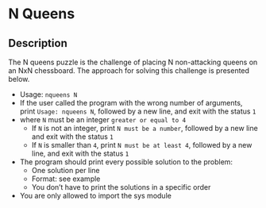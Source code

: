 # N Queens
## Description
The N queens puzzle is the challenge of placing N non-attacking queens on an NxN chessboard. The approach for solving this challenge is presented below.
* Usage: ``nqueens N``
* If the user called the program with the wrong number of arguments, print ``Usage: nqueens N``, followed by a new line, and exit with the status ``1``
* where ``N`` must be an integer ``greater or equal to 4``
    * If ``N`` is not an integer, print ``N must be a number``, followed by a new line and exit with the status ``1``
    * If ``N`` is smaller than ``4``, print ``N must be at least 4``, followed by a new line, and exit with the status ``1``
* The program should print every possible solution to the problem:
    * One solution per line
    * Format: see example
    * You don’t have to print the solutions in a specific order
* You are only allowed to import the sys module